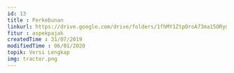 ```yaml
---
id: 13
title : Perkebunan
linkurl: https://drive.google.com/drive/folders/1fhMY1ZtpOroA73ma15ORymEZHJKtufSs?usp=sharing
fitur : aspekpajak
createdTime : 31/07/2019
modifiedTime : 06/01/2020
topik: Versi Lengkap
img: tractor.png
---
```

